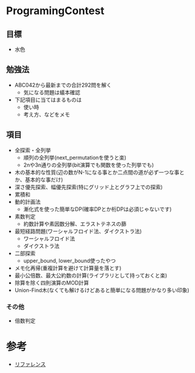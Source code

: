 # ProgramingContest
## 目標
- 水色

## 勉強法
- ABC042から最新までの合計292問を解く
  - 気になる問題は蟻本確認
- 下記項目に当てはまるものは
  - 使い時
  - 考え方、などをメモ

## 項目
- 全探索・全列挙
  - 順列の全列挙(next_permutationを使うと楽)
  - 2nや3n通りの全列挙(bit演算でも関数を使った列挙でも)
- 木の基本的な性質(辺の数がN-1になる事とか二点間の道が必ず一つな事とか、基本的な事だけ)
- 深さ優先探索、幅優先探索(特にグリッド上とグラフ上での探索)
- 累積和
- 動的計画法
  - 漸化式を使った簡単なDP(確率DPとか桁DPは必須じゃないです)
- 素数判定
  - 約数計算や素因数分解、エラストテネスの篩 
- 最短経路問題(ワーシャルフロイド法、ダイクストラ法)
  - ワーシャルフロイド法
  - ダイクストラ法
- 二部探索
  - upper_bound, lower_bound使ったやつ
- メモ化再帰(重複計算を避けて計算量を落とす)
- 最小公倍数、最大公約数の計算(ライブラリとして持っておくと楽)
- 除算を除く四則演算のMOD計算
- Union-Find木(なくても解けるけどあると簡単になる問題がかなり多い印象)

### その他
- 倍数判定


# 参考
- [リファレンス](https://cpprefjp.github.io/reference.html)




